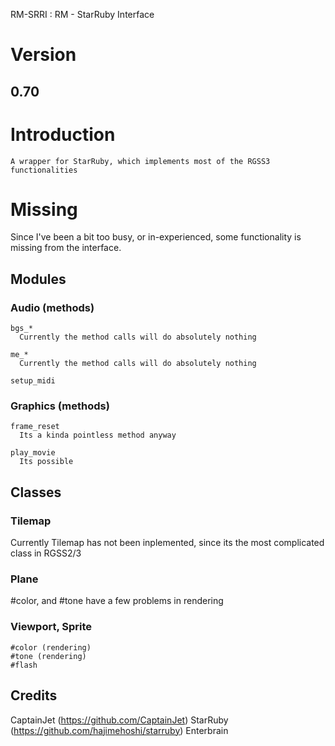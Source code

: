 RM-SRRI : RM - StarRuby Interface
# Version
## 0.70

# Introduction
```
A wrapper for StarRuby, which implements most of the RGSS3
functionalities
```

# Missing
Since I've been a bit too busy, or in-experienced, some functionality is missing
from the interface.

## Modules
### Audio (methods)
```
bgs_*
  Currently the method calls will do absolutely nothing

me_*
  Currently the method calls will do absolutely nothing

setup_midi
```

### Graphics (methods)
```
frame_reset
  Its a kinda pointless method anyway

play_movie
  Its possible
```

## Classes
### Tilemap
Currently Tilemap has not been inplemented, since its the most complicated class
in RGSS2/3

### Plane
#color, and #tone have a few problems in rendering

### Viewport, Sprite
```
#color (rendering)
#tone (rendering)
#flash
```

## Credits
CaptainJet (https://github.com/CaptainJet)
StarRuby (https://github.com/hajimehoshi/starruby)
Enterbrain
